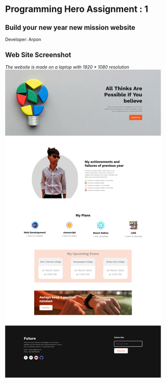 # Programming Hero Assignment : **1**
## Build your new year new mission website
Developer: Arpon
## Web Site Screenshot
*The website is made on a laptop with 1920 * 1080 resolution*
![Web Site Screenshot](./site.png)